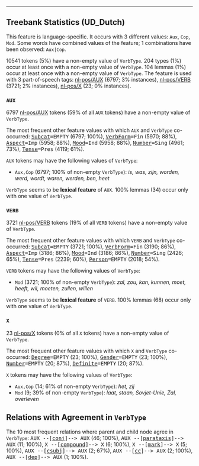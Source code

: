 

--------------------------------------------------------------------------------

## Treebank Statistics (UD_Dutch)

This feature is language-specific.
It occurs with 3 different values: `Aux`, `Cop`, `Mod`.
Some words have combined values of the feature; 1 combinations have been observed: `Aux|Cop`.

10541 tokens (5%) have a non-empty value of `VerbType`.
204 types (1%) occur at least once with a non-empty value of `VerbType`.
104 lemmas (1%) occur at least once with a non-empty value of `VerbType`.
The feature is used with 3 part-of-speech tags: [nl-pos/AUX]() (6797; 3% instances), [nl-pos/VERB]() (3721; 2% instances), [nl-pos/X]() (23; 0% instances).

### `AUX`

6797 [nl-pos/AUX]() tokens (59% of all `AUX` tokens) have a non-empty value of `VerbType`.

The most frequent other feature values with which `AUX` and `VerbType` co-occurred: <tt><a href="Subcat.html">Subcat</a>=EMPTY</tt> (6797; 100%), <tt><a href="VerbForm.html">VerbForm</a>=Fin</tt> (5970; 88%), <tt><a href="Aspect.html">Aspect</a>=Imp</tt> (5958; 88%), <tt><a href="Mood.html">Mood</a>=Ind</tt> (5958; 88%), <tt><a href="Number.html">Number</a>=Sing</tt> (4961; 73%), <tt><a href="Tense.html">Tense</a>=Pres</tt> (4119; 61%).

`AUX` tokens may have the following values of `VerbType`:

* `Aux,Cop` (6797; 100% of non-empty `VerbType`): <em>is, was, zijn, worden, werd, wordt, waren, werden, ben, heet</em>

`VerbType` seems to be **lexical feature** of `AUX`. 100% lemmas (34) occur only with one value of `VerbType`.

### `VERB`

3721 [nl-pos/VERB]() tokens (19% of all `VERB` tokens) have a non-empty value of `VerbType`.

The most frequent other feature values with which `VERB` and `VerbType` co-occurred: <tt><a href="Subcat.html">Subcat</a>=EMPTY</tt> (3721; 100%), <tt><a href="VerbForm.html">VerbForm</a>=Fin</tt> (3190; 86%), <tt><a href="Aspect.html">Aspect</a>=Imp</tt> (3186; 86%), <tt><a href="Mood.html">Mood</a>=Ind</tt> (3186; 86%), <tt><a href="Number.html">Number</a>=Sing</tt> (2426; 65%), <tt><a href="Tense.html">Tense</a>=Pres</tt> (2239; 60%), <tt><a href="Person.html">Person</a>=EMPTY</tt> (2018; 54%).

`VERB` tokens may have the following values of `VerbType`:

* `Mod` (3721; 100% of non-empty `VerbType`): <em>zal, zou, kan, kunnen, moet, heeft, wil, moeten, zullen, willen</em>

`VerbType` seems to be **lexical feature** of `VERB`. 100% lemmas (68) occur only with one value of `VerbType`.

### `X`

23 [nl-pos/X]() tokens (0% of all `X` tokens) have a non-empty value of `VerbType`.

The most frequent other feature values with which `X` and `VerbType` co-occurred: <tt><a href="Degree.html">Degree</a>=EMPTY</tt> (23; 100%), <tt><a href="Gender.html">Gender</a>=EMPTY</tt> (23; 100%), <tt><a href="Number.html">Number</a>=EMPTY</tt> (20; 87%), <tt><a href="Definite.html">Definite</a>=EMPTY</tt> (20; 87%).

`X` tokens may have the following values of `VerbType`:

* `Aux,Cop` (14; 61% of non-empty `VerbType`): <em>het, zij</em>
* `Mod` (9; 39% of non-empty `VerbType`): <em>laat, staan, Sovjet-Unie, Zal, overleven</em>

## Relations with Agreement in `VerbType`

The 10 most frequent relations where parent and child node agree in `VerbType`:
<tt>AUX --[<a href="../dep/conj.html">conj</a>]--> AUX</tt> (46; 100%),
<tt>AUX --[<a href="../dep/parataxis.html">parataxis</a>]--> AUX</tt> (11; 100%),
<tt>X --[<a href="../dep/compound.html">compound</a>]--> X</tt> (6; 100%),
<tt>X --[<a href="../dep/mark.html">mark</a>]--> X</tt> (5; 100%),
<tt>AUX --[<a href="../dep/csubj.html">csubj</a>]--> AUX</tt> (2; 67%),
<tt>AUX --[<a href="../dep/cc.html">cc</a>]--> AUX</tt> (2; 100%),
<tt>AUX --[<a href="../dep/dep.html">dep</a>]--> AUX</tt> (1; 100%).

